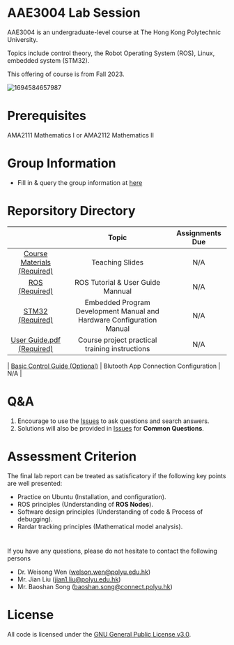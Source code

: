 # AAE3004 Lab Session
AAE3004 is an undergraduate-level course at The Hong Kong Polytechnic University.

Topics include control theory, the Robot Operating System (ROS), Linux, embedded system (STM32).

This offering of course is from Fall 2023.

![1694584657987](https://github.com/sdjkjsdh/AAE3004labsession/assets/14803083/719ac399-1aca-4b8a-894e-592049372900)

# Prerequisites
AMA2111 Mathematics I or AMA2112 Mathematics II

# Group Information
- Fill in & query the group information at [here](https://docs.google.com/spreadsheets/d/1JgCgDI5YBD51z8D1CGiAQrO_7Jv1SJOf_4mxYuYfkLE/edit#gid=0)
  
# Reporsitory Directory
|                                    |  Topic                                 | Assignments Due|
|:----------------------------------:|:--------------------------------------------------------------------------------:|:--------------:|
| [Course Materials (Required)](https://github.com/sdjkjsdh/AAE3004labsession/tree/main/Course%20Materials)   | Teaching Slides     | N/A            |
| [ROS (Required)](https://github.com/sdjkjsdh/AAE3004labsession/tree/main/ROS)                                 | ROS Tutorial & User Guide Mannual                                                | N/A            |
| [STM32 (Required)](https://github.com/sdjkjsdh/AAE3004labsession/tree/main/STM32)                               | Embedded Program Development Manual and Hardware Configuration Manual          | N/A            |
| [User Guide.pdf (Required)]([https://github.com/sdjkjsdh/AAE3004labsession/tree/main/Basic%20control%20guide/Bluetooth%20App%20(for%20testing%20remote%20control)](https://github.com/sdjkjsdh/AAE3004labsession/blob/main/User%20Guide.pdf))                | Course project practical training instructions                                            | N/A            |

| [Basic Control Guide (Optional)](https://github.com/sdjkjsdh/AAE3004labsession/tree/main/Basic%20control%20guide/Bluetooth%20App%20(for%20testing%20remote%20control))                | Blutooth App Connection Configuration                                            | N/A            |



# Q&A
1. Encourage to use the [Issues](https://github.com/sdjkjsdh/AAE3004labsession/issues) to ask questions and search answers.
2. Solutions will also be provided in [Issues](https://github.com/sdjkjsdh/AAE3004labsession/issues) for **Common Questions**. 

# Assessment Criterion
The final lab report can be treated as satisficatory if the following key points are well presented:
- Practice on Ubuntu (Installation, and configuration).
- ROS principles (Understanding of **ROS Nodes**).
- Software design principles (Understanding of code & Process of debugging). 
- Rardar tracking principles (Mathematical model analysis).

# 
If you have any questions, please do not hesitate to contact the following persons

- Dr. Weisong Wen (welson.wen@polyu.edu.hk)
- Mr. Jian Liu (jian1.liu@polyu.edu.hk)
- Mr. Baoshan Song (baoshan.song@connect.polyu.hk)

# License
All code is licensed under the [GNU General Public License v3.0](https://github.com/sdjkjsdh/AAE3004labsession/blob/main/LICENSE).
